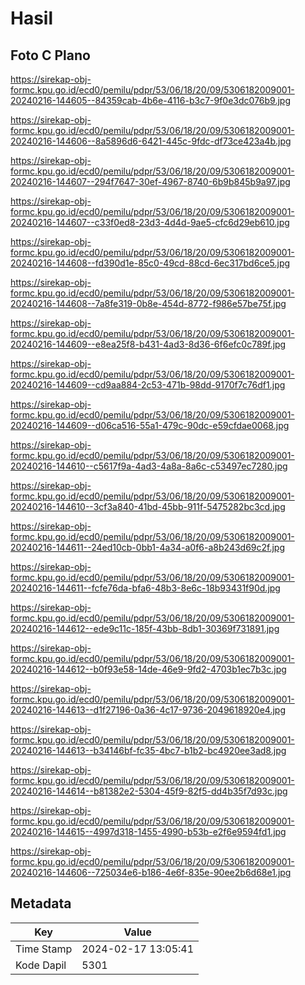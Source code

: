 # Hasil

## Foto C Plano

https://sirekap-obj-formc.kpu.go.id/ecd0/pemilu/pdpr/53/06/18/20/09/5306182009001-20240216-144605--84359cab-4b6e-4116-b3c7-9f0e3dc076b9.jpg

https://sirekap-obj-formc.kpu.go.id/ecd0/pemilu/pdpr/53/06/18/20/09/5306182009001-20240216-144606--8a5896d6-6421-445c-9fdc-df73ce423a4b.jpg

https://sirekap-obj-formc.kpu.go.id/ecd0/pemilu/pdpr/53/06/18/20/09/5306182009001-20240216-144607--294f7647-30ef-4967-8740-6b9b845b9a97.jpg

https://sirekap-obj-formc.kpu.go.id/ecd0/pemilu/pdpr/53/06/18/20/09/5306182009001-20240216-144607--c33f0ed8-23d3-4d4d-9ae5-cfc6d29eb610.jpg

https://sirekap-obj-formc.kpu.go.id/ecd0/pemilu/pdpr/53/06/18/20/09/5306182009001-20240216-144608--fd390d1e-85c0-49cd-88cd-6ec317bd6ce5.jpg

https://sirekap-obj-formc.kpu.go.id/ecd0/pemilu/pdpr/53/06/18/20/09/5306182009001-20240216-144608--7a8fe319-0b8e-454d-8772-f986e57be75f.jpg

https://sirekap-obj-formc.kpu.go.id/ecd0/pemilu/pdpr/53/06/18/20/09/5306182009001-20240216-144609--e8ea25f8-b431-4ad3-8d36-6f6efc0c789f.jpg

https://sirekap-obj-formc.kpu.go.id/ecd0/pemilu/pdpr/53/06/18/20/09/5306182009001-20240216-144609--cd9aa884-2c53-471b-98dd-9170f7c76df1.jpg

https://sirekap-obj-formc.kpu.go.id/ecd0/pemilu/pdpr/53/06/18/20/09/5306182009001-20240216-144609--d06ca516-55a1-479c-90dc-e59cfdae0068.jpg

https://sirekap-obj-formc.kpu.go.id/ecd0/pemilu/pdpr/53/06/18/20/09/5306182009001-20240216-144610--c5617f9a-4ad3-4a8a-8a6c-c53497ec7280.jpg

https://sirekap-obj-formc.kpu.go.id/ecd0/pemilu/pdpr/53/06/18/20/09/5306182009001-20240216-144610--3cf3a840-41bd-45bb-911f-5475282bc3cd.jpg

https://sirekap-obj-formc.kpu.go.id/ecd0/pemilu/pdpr/53/06/18/20/09/5306182009001-20240216-144611--24ed10cb-0bb1-4a34-a0f6-a8b243d69c2f.jpg

https://sirekap-obj-formc.kpu.go.id/ecd0/pemilu/pdpr/53/06/18/20/09/5306182009001-20240216-144611--fcfe76da-bfa6-48b3-8e6c-18b93431f90d.jpg

https://sirekap-obj-formc.kpu.go.id/ecd0/pemilu/pdpr/53/06/18/20/09/5306182009001-20240216-144612--ede9c11c-185f-43bb-8db1-30369f731891.jpg

https://sirekap-obj-formc.kpu.go.id/ecd0/pemilu/pdpr/53/06/18/20/09/5306182009001-20240216-144612--b0f93e58-14de-46e9-9fd2-4703b1ec7b3c.jpg

https://sirekap-obj-formc.kpu.go.id/ecd0/pemilu/pdpr/53/06/18/20/09/5306182009001-20240216-144613--d1f27196-0a36-4c17-9736-2049618920e4.jpg

https://sirekap-obj-formc.kpu.go.id/ecd0/pemilu/pdpr/53/06/18/20/09/5306182009001-20240216-144613--b34146bf-fc35-4bc7-b1b2-bc4920ee3ad8.jpg

https://sirekap-obj-formc.kpu.go.id/ecd0/pemilu/pdpr/53/06/18/20/09/5306182009001-20240216-144614--b81382e2-5304-45f9-82f5-dd4b35f7d93c.jpg

https://sirekap-obj-formc.kpu.go.id/ecd0/pemilu/pdpr/53/06/18/20/09/5306182009001-20240216-144615--4997d318-1455-4990-b53b-e2f6e9594fd1.jpg

https://sirekap-obj-formc.kpu.go.id/ecd0/pemilu/pdpr/53/06/18/20/09/5306182009001-20240216-144606--725034e6-b186-4e6f-835e-90ee2b6d68e1.jpg


## Metadata

| Key        | Value               |
| ---------- | ------------------- |
| Time Stamp | 2024-02-17 13:05:41 |
| Kode Dapil | 5301                |



